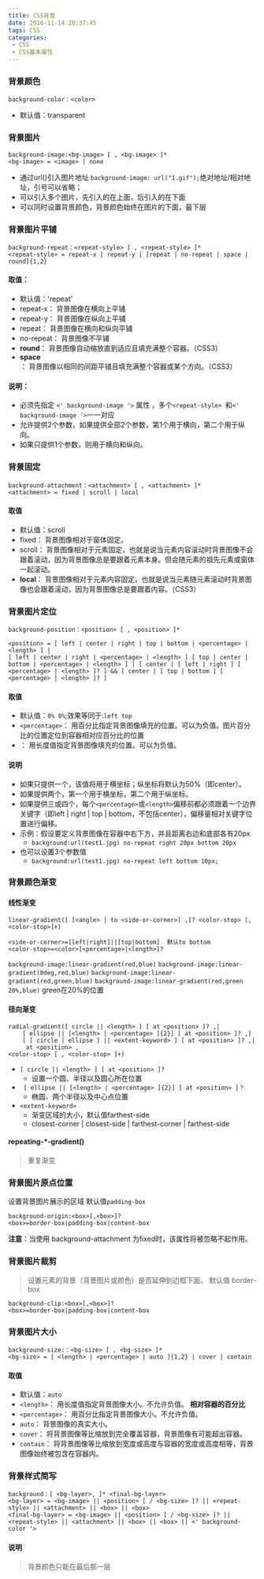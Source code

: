 ```yaml
---
title: CSS背景
date: 2016-11-14 20:37:45
tags: CSS
categories: 
 - CSS
 - CSS基本属性
---
```


### 背景颜色

```
background-color：<color>
```

- 默认值：transparent

### 背景图片

```
background-image:<bg-image> [ , <bg-image> ]*
<bg-image> = <image> | none

```

- 通过url()引入图片地址 `background-image: url("1.gif");`绝对地址/相对地址，引号可以省略；
- 可以引入多个图片，先引入的在上面，后引入的在下面
- 可以同时设置背景颜色，背景颜色始终在图片的下面，最下层

### 背景图片平铺

```
background-repeat：<repeat-style> [ , <repeat-style> ]*
<repeat-style> = repeat-x | repeat-y | [repeat | no-repeat | space | round]{1,2}

```

#### 取值：
- 默认值：'repeat'
- repeat-x： 背景图像在横向上平铺 
- repeat-y： 背景图像在纵向上平铺
- repeat： 背景图像在横向和纵向平铺
- no-repeat： 背景图像不平铺 
- **round**： 背景图像自动缩放直到适应且填充满整个容器。（CSS3） 
- **space**： 背景图像以相同的间距平铺且填充满整个容器或某个方向。（CSS3）

#### 说明：
- 必须先指定 `<' background-image '>` 属性 ，多个`<repeat-style> `和`<' background-image '>`一一对应   
- 允许提供2个参数，如果提供全部2个参数，第1个用于横向，第二个用于纵向。 
- 如果只提供1个参数，则用于横向和纵向。

### 背景固定 

```
background-attachment：<attachment> [ , <attachment> ]*
<attachment> = fixed | scroll | local
```

#### 取值
- 默认值：scroll
- fixed： 背景图像相对于窗体固定。
- scroll： 背景图像相对于元素固定，也就是说当元素内容滚动时背景图像不会跟着滚动，因为背景图像总是要跟着元素本身。但会随元素的祖先元素或窗体一起滚动。
- **local**： 背景图像相对于元素内容固定，也就是说当元素随元素滚动时背景图像也会跟着滚动，因为背景图像总是要跟着内容。（CSS3）

### 背景图片定位

```
background-position：<position> [ , <position> ]*

<position> = [ left | center | right | top | bottom | <percentage> | <length> ] | 
[ left | center | right | <percentage> | <length> ] [ top | center | bottom | <percentage> | <length> ] | [ center | [ left | right ] [ <percentage> | <length> ]? ] && [ center | [ top | bottom ] [ <percentage> | <length> ]? ]

```

#### 取值
- 默认值：`0% 0%`;效果等同于:`left top`
- `<percentage>`： 用百分比指定背景图像填充的位置。可以为负值。图片百分比的位置定位到容器相对应百分比的位置
- <length>： 用长度值指定背景图像填充的位置。可以为负值。


#### 说明
- 如果只提供一个，该值将用于横坐标；纵坐标将默认为50%（即center）。 
- 如果提供两个，第一个用于横坐标，第二个用于纵坐标。 
- 如果提供三或四个，每个`<percentage>`或`<length>`偏移前都必须跟着一个边界关键字（即left | right | top | bottom，不包括center），偏移量相对关键字位置进行偏移。
- 示例：假设要定义背景图像在容器中右下方，并且距离右边和底部各有20px 
    +  `background:url(test1.jpg) no-repeat right 20px bottom 20px`
- 也可以设置3个参数值
    +  `background:url(test1.jpg) no-repeat left bottom 10px;`

### 背景颜色渐变

#### 线性渐变
```
linear-gradient([ [<angle> | to <side-or-corner>] ,]? <color-stop> [, <color-stop>]+)

<side-or-corner>=[left|right]||[top|bottom]  默认to bottom
<color-stop>=<color>[<percentage>|<length>]? 
```

`background-image:linear-gradient(red,blue)`
`background-image:linear-gradient(0deg,red,blue)`
`background-image:linear-gradient(red,green,blue)`
`background-image:linear-gradient(red,green 20%,blue)` green在20%的位置

#### 径向渐变
```
radial-gradient([ circle || <length> ] [ at <position> ]? ,| 
    [ ellipse || [<length> | <percentage> ]{2}] [ at <position> ]? ,| 
    [ [ circle | ellipse ] || <extent-keyword> ] [ at <position> ]? ,|
     at <position> ,
<color-stop> [ , <color-stop> ]+)

```

- `[ circle || <length> ] [ at <position> ]?` 
    + 设置一个圆、半径以及圆心所在位置
- ` [ ellipse || [<length> | <percentage> ]{2}] [ at <position> ]？` 
    + 椭圆、两个半径以及中心点位置
- `<extent-keyword>` 
    + 渐变区域的大小，默认值farthest-side
    + closest-corner | closest-side | farthest-corner | farthest-side  

#### repeating-*-gradient()
>重复渐变

### 背景图片原点位置
设置背景图片展示的区域
默认值`padding-box`

```
background-origin:<box>[,<box>]?
<box>=border-box|padding-box|content-box
```

**注意**：当使用 background-attachment 为fixed时，该属性将被忽略不起作用。

### 背景图片裁剪
> 设置元素的背景（背景图片或颜色）是否延伸到边框下面。
> 默认值 border-box

```
background-clip:<box>[,<box>]?
<box>=border-box|padding-box|content-box
```

### 背景图片大小
```
background-size:：<bg-size> [ , <bg-size> ]*
<bg-size> = [ <length> | <percentage> | auto ]{1,2} | cover | contain
```

#### 取值
- 默认值：`auto`
- `<length>`： 用长度值指定背景图像大小。不允许负值。 **相对容器的百分比**
- `<percentage>`： 用百分比指定背景图像大小。不允许负值。 
- `auto`： 背景图像的真实大小。 
- `cover`： 将背景图像等比缩放到完全覆盖容器，背景图像有可能超出容器。 
- `contain`： 将背景图像等比缩放到宽度或高度与容器的宽度或高度相等，背景图像始终被包含在容器内。 


### 背景样式简写

```
background：[ <bg-layer>, ]* <final-bg-layer>
<bg-layer> = <bg-image> || <position> [ / <bg-size> ]? || <repeat-style> || <attachment> || <box> || <box>
<final-bg-layer> = <bg-image> || <position> [ / <bg-size> ]? || <repeat-style> || <attachment> || <box> || <box> || <' background-color '>

```

#### 说明
>背景颜色只能在最后那一层
